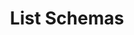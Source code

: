 ---
title: List Schemas
excerpt: List all schemas in a project
api:
  file: lexicon-schemas-api.json
  operationId: list-all-schemas-for-project
deprecated: false
hidden: false
metadata:
  title: ''
  description: ''
  robots: index
next:
  description: ''
---